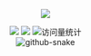 <div align="center">

  <!-- knock code pictures 敲代码的图片 -->
  <img src="https://cdn.jsdelivr.net/gh/sun0225SUN/sun0225SUN/assets/images/coding.gif" /><br>

  <!-- profile logo 个人资料徽标 -->
  <div align="center">
    <a href="https://space.bilibili.com/98564943"><img src="https://img.shields.io/badge/Bilibili-B站-ff69b4" /></a>
    <a href="https://blog.csdn.net/k_l_c_?type=blog"><img src="https://img.shields.io/badge/CSDN-论坛-c32136" /></a>
    <!-- a href="https://www.zhihu.com/people// --"><img src="https://img.shields.io/badge/Zhihu-知乎-blue" /></a>
    <!-- visitor statistics logo 访客数统计徽标 -->
    <img src="https://komarev.com/ghpvc/?username=YourKlc&label=Views&color=0e75b6&style=flat" alt="访问量统计" />
  </div>

  <!-- Snake Code Contribution Map 贪吃蛇代码贡献图 -->
<picture>
  <source media="(prefers-color-scheme: dark)" srcset="https://cdn.jsdelivr.net/gh/YourKlc/YourKlc/profile-snake-contrib/github-contribution-grid-snake-dark.svg" />
  <source media="(prefers-color-scheme: light)" srcset="https://cdn.jsdelivr.net/gh/YourKlc/YourKlc/profile-snake-contrib/github-contribution-grid-snake.svg" />
  <img alt="github-snake" src="https://cdn.jsdelivr.net/gh/YourKlc/YourKlc/profile-snake-contrib/github-contribution-grid-snake-dark.svg" />
</picture>
</div>


<!-- 
 🙋 Hello 
<div align="center">
  
<table>
<tr><td> 
-->
<!-- ###About me 关于我 -->
<!-- 
 🤺 About Me

<img align="right" width="250" src="https://cdn.jsdelivr.net/gh/sun0225SUN/sun0225SUN/assets/images/hi.gif" />

<p>&emsp;&emsp;大家好，我是klc。</p>
<p>&emsp;&emsp;热爱编程。</p>
<p>&emsp;&emsp;热爱计算机科学和IT互联网事业，励志成为一名优秀的独立开发者。</p>
<p>&emsp;&emsp;我们正在让这个世界变得更加美好，通过代码的重复使用和延展构建完美体系。</p>
</table>
</div> 
-->

